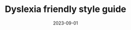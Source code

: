 ---
title: Dyslexia friendly style guide
date: 2023-09-01
description: 
link: https://www.bdadyslexia.org.uk/advice/employers/creating-a-dyslexia-friendly-workplace/dyslexia-friendly-style-guide
pricing: 
tags: 
- Accessibility
- Dyslexia
- Article
categories: 
- Content
- Design
---
